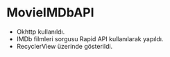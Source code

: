 # MovieIMDbAPI

- Okhttp kullanıldı.
- IMDb filmleri sorgusu Rapid API kullanılarak yapıldı.
- RecyclerView üzerinde gösterildi.
